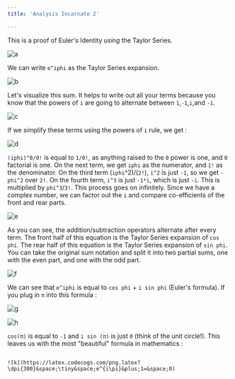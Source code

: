 ```yaml
---
title: 'Analysis Incarnate 2'

---
```


This is a proof of Euler's Identity *using* the Taylor Series. 

![a](https://latex.codecogs.com/png.latex?\dpi{300}&space;\tiny&space;e^{i\pi}&plus;1=0)

We can write `e^iphi` as the Taylor Series expansion. 

![b](https://latex.codecogs.com/png.latex?\dpi{300}&space;\tiny&space;e^{i\phi}=\sum_{n=0}^{\infty}\frac{(i\phi)^{n}}{n!})

Let's visualize this sum. It helps to write out all your terms because you know that the powers of `i` are going to alternate between `1`,`-1`,`i`,and `-i`.
<!--more-->
![c](https://latex.codecogs.com/png.latex?\dpi{300}&space;\tiny&space;=\frac{\left(i\phi&space;\:\right)^0}{0!}&plus;\frac{\left(i\phi&space;\right)^1}{1!}&plus;\frac{\left(i\phi&space;\:\right)^2}{2!}&plus;\frac{\left(i\phi&space;\:\right)^3}{3!}&plus;\frac{\left(i\phi&space;\:\right)^4}{4!}&plus;...)

If we simplify these terms using the powers of `i` rule,  we get : 

![d](https://latex.codecogs.com/png.latex?\dpi{300}&space;\tiny&space;=\frac{1}{0!}&plus;i\left(\frac{\phi}{1!}\right)-\frac{\phi^2}{2!}-i\left(\frac{\phi^3}{3!}\right)&plus;\frac{\phi^4}{4!}&plus;...)

`(iphi)^0/0!` is equal to `1/0!`, as anything raised to the `0` power is one, and `0` factorial is one. On the next term, we get `iphi` as the numerator, and `1!` as the denominator. On the third term (`iphi`^2)/(`2!`),  `i^2` is just `-1`, so we get `-phi^2` over `2!`. On the fourth term, `i^3` is just `-1*i`, which is just `-i`. This is multiplied by `phi^3`/`3!`. This process goes on infinitely. Since we have a complex number, we can factor out the `i` and compare co-efficients of the front and rear parts. 

![e](https://latex.codecogs.com/png.latex?\dpi{300}&space;\tiny&space;=\left(\frac{1}{0!}-\frac{\phi&space;^2}{2!}&plus;\frac{\phi&space;^4}{4!}-...\right)&plus;i\left(\frac{\phi&space;^1}{1!}-\frac{\phi&space;^3}{3!}&plus;\frac{\phi&space;^5}{5!}-...\right))

As you can see, the addition/subtraction operators alternate after every term. The front half of this equation is the Taylor Series expansion of `cos phi`. The rear half of this equation is the Taylor Series expansion of `sin phi`. You can take the original sum notation and split it into two partial sums, one with the even part, and one with the odd part.  

![f](https://latex.codecogs.com/png.latex?\dpi{300}&space;\tiny&space;=cos(\phi)&plus;isin(\phi))

We can see that `e^iphi` is equal to `cos phi` + `i sin phi` (Euler's formula). If you plug in `π` into this formula : 

![g](https://latex.codecogs.com/png.latex?\dpi{300}&space;\tiny&space;e^{i\pi}=&space;cos(\pi)&plus;i&space;sin&space;(\pi))

![h](https://latex.codecogs.com/png.latex?\dpi{300}&space;\tiny&space;=&space;-1&plus;0)

`cos(π)` is equal to `-1` and `i sin (π)` is just `0` (think of the unit circle!). This leaves us with the most "beautiful" formula in mathematics :

  																			 ![k](https://latex.codecogs.com/png.latex?\dpi{300}&space;\tiny&space;e^{i\pi}&plus;1=&space;0)